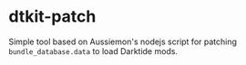 # dtkit-patch

Simple tool based on Aussiemon's nodejs script for patching `bundle_database.data` to load Darktide mods.